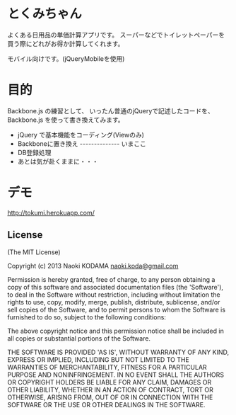 # とくみちゃん

よくある日用品の単価計算アプリです。
スーパーなどでトイレットペーパーを買う際にどれがお得か計算してくれます。

モバイル向けです。(jQueryMobileを使用)

# 目的

Backbone.js の練習として、
いったん普通のjQueryで記述したコードを、
Backbone.js を使って書き換えてみます。

* jQuery で基本機能をコーディング(Viewのみ)
* Backboneに置き換え -------------- いまここ
* DB登録処理
* あとは気が赴くままに・・・

# デモ

http://tokumi.herokuapp.com/

## License
(The MIT License)

Copyright (c) 2013 Naoki KODAMA <naoki.koda@gmail.com> 

Permission is hereby granted, free of charge, to any person obtaining a copy of this software and associated documentation files (the 'Software'), to deal in the Software without restriction, including without limitation the rights to use, copy, modify, merge, publish, distribute, sublicense, and/or sell copies of the Software, and to permit persons to whom the Software is furnished to do so, subject to the following conditions:

The above copyright notice and this permission notice shall be included in all copies or substantial portions of the Software. 

THE SOFTWARE IS PROVIDED 'AS IS', WITHOUT WARRANTY OF ANY KIND, EXPRESS OR IMPLIED, INCLUDING BUT NOT LIMITED TO THE WARRANTIES OF MERCHANTABILITY, FITNESS FOR A PARTICULAR PURPOSE AND NONINFRINGEMENT. IN NO EVENT SHALL THE AUTHORS OR COPYRIGHT HOLDERS BE LIABLE FOR ANY CLAIM, DAMAGES OR OTHER LIABILITY, WHETHER IN AN ACTION OF CONTRACT, TORT OR OTHERWISE, ARISING FROM, OUT OF OR IN CONNECTION WITH THE SOFTWARE OR THE USE OR OTHER DEALINGS IN THE SOFTWARE.

